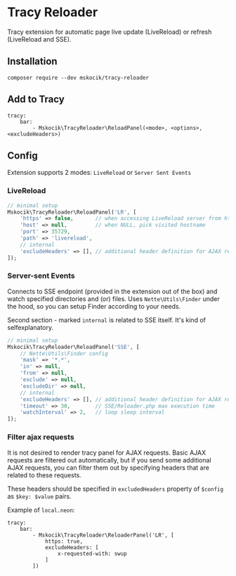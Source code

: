# Tracy Reloader
Tracy extension for automatic page live update (LiveReload) or refresh (LiveReload and SSE).

## Installation
```
composer require --dev mskocik/tracy-reloader
```

## Add to Tracy

```
tracy:
	bar:
		- Mskocik\TracyReloader\ReloadPanel(<mode>, <options>, <excludeHeaders>)
```


## Config

Extension supports 2 modes: `LiveReload` or `Server Sent Events`

### LiveReload

```php
// minimal setup
Mskocik\TracyReloader\ReloadPanel('LR', [
    'https' => false,       // when accessing LiveReload server from https host
    'host' => null,         // when NULL, pick visited hostname 
    'port' => 35729,
    'path' => 'livereload',
    // internal
    'excludeHeaders' => [], // additional header definition for AJAX requests exclusion
]);
```

### Server-sent Events

Connects to SSE endpoint (provided in the extension out of the box) and watch specified directories and (or) files. Uses `Nette\Utils\Finder` under the hood, so you can setup Finder according to your needs.

Second section - marked `internal` is related to SSE itself. It's kind of selfexplanatory.

```php
// minimal setup
Mskocik\TracyReloader\ReloadPanel('SSE', [   
    // Nette\Utils\Finder config
    'mask' => '*.*',
    'in' => null,
    'from' => null,
    'exclude' => null,
    'excludeDir' => null,
    // internal
    'excludeHeaders' => [], // additional header definition for AJAX requests exclusion
    'timeout' => 30,        // SSE/Reloader.php max execution time
    'watchInterval' => 2,   // loop sleep interval
]);
```

### Filter ajax requests

It is not desired to render tracy panel for AJAX requests. Basic AJAX requests are filtered out automatically, but if you send some additional AJAX requests, you can filter them out by specifying headers that are related to these requests.

These headers should be specified in `excludedHeaders` property of `$config` as `$key: $value` pairs.

Example of `local.neon`:
```
tracy:
	bar:
		- Mskocik\TracyReloader\ReloaderPanel('LR', [ 
			https: true,
			excludeHeaders: [
				x-requested-with: swup
			]
		])
```
